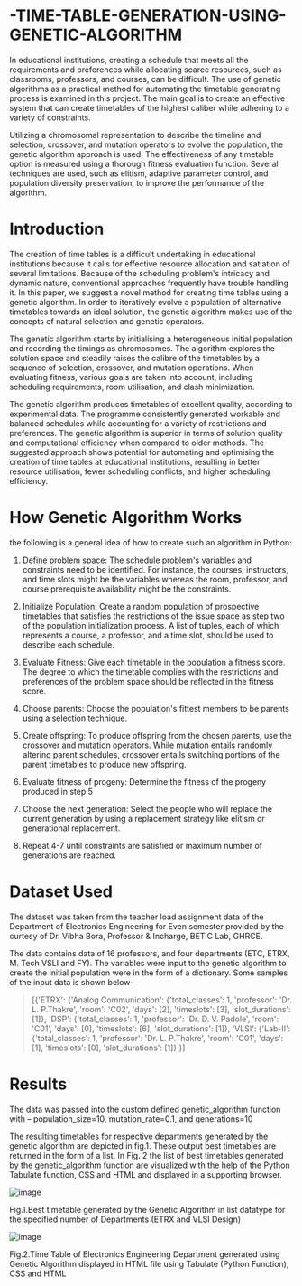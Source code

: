 # -TIME-TABLE-GENERATION-USING-GENETIC-ALGORITHM

In educational institutions, creating a schedule that meets all the requirements and
preferences while allocating scarce resources, such as classrooms, professors, and
courses, can be difficult. The use of genetic algorithms as a practical method for
automating the timetable generating process is examined in this project. The main goal is
to create an effective system that can create timetables of the highest caliber while
adhering to a variety of constraints.

Utilizing a chromosomal representation to describe the timeline and selection,
crossover, and mutation operators to evolve the population, the genetic algorithm
approach is used. The effectiveness of any timetable option is measured using a thorough
fitness evaluation function. Several techniques are used, such as elitism, adaptive
parameter control, and population diversity preservation, to improve the performance of
the algorithm.

# Introduction
The creation of time tables is a difficult undertaking in educational institutions
because it calls for effective resource allocation and satiation of several limitations.
Because of the scheduling problem's intricacy and dynamic nature, conventional
approaches frequently have trouble handling it. In this paper, we suggest a novel method
for creating time tables using a genetic algorithm. In order to iteratively evolve a
population of alternative timetables towards an ideal solution, the genetic algorithm
makes use of the concepts of natural selection and genetic operators.

The genetic algorithm starts by initialising a heterogeneous initial population and
recording the timings as chromosomes. The algorithm explores the solution space and
steadily raises the calibre of the timetables by a sequence of selection, crossover, and
mutation operations. When evaluating fitness, various goals are taken into account,
including scheduling requirements, room utilisation, and clash minimization.

The genetic algorithm produces timetables of excellent quality, according to
experimental data. The programme consistently generated workable and balanced
schedules while accounting for a variety of restrictions and preferences. The genetic
algorithm is superior in terms of solution quality and computational efficiency when
compared to older methods. The suggested approach shows potential for automating and
optimising the creation of time tables at educational institutions, resulting in better
resource utilisation, fewer scheduling conflicts, and higher scheduling efficiency.

# How Genetic Algorithm Works
the following is a general idea of how to create such an algorithm in Python:
1. Define problem space: The schedule problem's variables and constraints need to
be identified. For instance, the courses, instructors, and time slots might be the
variables whereas the room, professor, and course prerequisite availability might
be the constraints.

2. Initialize Population: Create a random population of prospective timetables that
satisfies the restrictions of the issue space as step two of the population
initialization process. A list of tuples, each of which represents a course, a
professor, and a time slot, should be used to describe each schedule.

3. Evaluate Fitness: Give each timetable in the population a fitness score. The
degree to which the timetable complies with the restrictions and preferences of
the problem space should be reflected in the fitness score.

4. Choose parents: Choose the population's fittest members to be parents using a
selection technique.

5. Create offspring: To produce offspring from the chosen parents, use the
crossover and mutation operators. While mutation entails randomly altering
parent schedules, crossover entails switching portions of the parent timetables to
produce new offspring.

6. Evaluate fitness of progeny: Determine the fitness of the progeny produced in
step 5

7. Choose the next generation: Select the people who will replace the current
generation by using a replacement strategy like elitism or generational
replacement.

8. Repeat 4-7 until constraints are satisfied or maximum number of generations are
reached.

# Dataset Used

The dataset was taken from the teacher load assignment data of the Department of
Electronics Engineering for Even semester provided by the curtesy of Dr. Vibha Bora,
Professor & Incharge, BETiC Lab, GHRCE.

The data contains data of 16 professors, and four departments (ETC, ETRX, M.
Tech VSLI and FY). The variables were input to the genetic algorithm to create the
initial population were in the form of a dictionary. Some samples of the input data is
shown below-

>[{'ETRX': {'Analog Communication': {'total_classes': 1,
>'professor': 'Dr. L. P.Thakre',
>'room': 'C02',
>'days': [2],
>'timeslots': [3],
>'slot_durations': [1]},
>'DSP': {'total_classes': 1,
>'professor': 'Dr. D. V. Padole',
>'room': 'C01',
>'days': [0],
>'timeslots': [6],
>'slot_durations': [1]},
>'VLSI': {'Lab-II': {'total_classes': 1,
>'professor': 'Dr. L. P.Thakre',
>'room': 'C01',
>'days': [1],
>'timeslots': [0],
>'slot_durations': [1]}
>}]

# Results

The data was passed into the custom defined genetic_algorithm function with –
population_size=10, mutation_rate=0.1, and generations=10

The resulting timetables for respective departments generated by the genetic
algorithm are depicted in fig.1. These output best timetables are returned in the form of
a list. In Fig. 2 the list of best timetables generated by the genetic_algorithm
function are visualized with the help of the Python Tabulate function, CSS and HTML
and displayed in a supporting browser.

![image](https://github.com/Virja-Kawade/-TIME-TABLE-GENERATION-USING-GENETIC-ALGORITHM/assets/71089824/9c60c4ba-d082-4f05-961e-be16ae3aa831)

Fig.1.Best timetable generated by the Genetic Algorithm in list datatype for the
specified number of Departments (ETRX and VLSI Design)

![image](https://github.com/Virja-Kawade/-TIME-TABLE-GENERATION-USING-GENETIC-ALGORITHM/assets/71089824/903ce8ae-df65-4cd1-812e-d681883ecd1f)

Fig.2.Time Table of Electronics Engineering Department generated using
Genetic Algorithm displayed in HTML file using Tabulate (Python Function), CSS
and HTML

